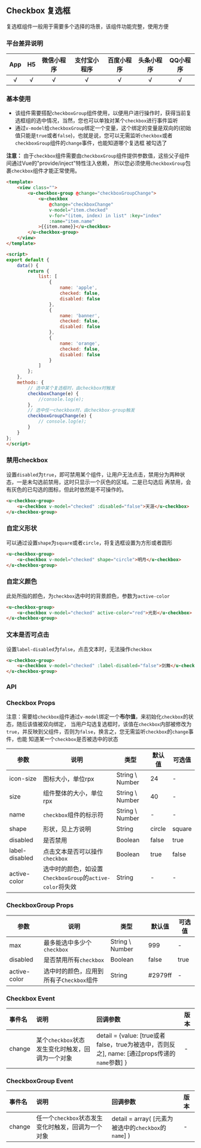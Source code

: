 ## Checkbox 复选框

<demo-model url="/pages/componentsB/checkbox/index"></demo-model>


复选框组件一般用于需要多个选择的场景，该组件功能完整，使用方便

### 平台差异说明

|App|H5|微信小程序|支付宝小程序|百度小程序|头条小程序|QQ小程序|
|:-:|:-:|:-:|:-:|:-:|:-:|:-:|
|√|√|√|√|√|√|√|

### 基本使用

- 该组件需要搭配`checkboxGroup`组件使用，以便用户进行操作时，获得当前复选框组的选中情况，当然，您也可以单独对某个`checkbox`进行事件监听
- 通过`v-model`给`checkboxGroup`绑定一个变量，这个绑定的变量是双向的(初始值只能是`true`或者`false`)，也就是说，您可以无需监听`checkbox`或者`checkboxGroup`组件的`change`事件，也能知道哪个复选框
被勾选了

**注意：** 由于`checkbox`组件需要由`checkboxGroup`组件提供参数值，这些父子组件间通过Vue的"provide/inject"特性注入依赖，
所以您必须使用`checkboxGroup`包裹`checkbox`组件才能正常使用。


```html
<template>
	<view class="">
		<u-checkbox-group @change="checkboxGroupChange">
			<u-checkbox 
				@change="checkboxChange" 
				v-model="item.checked" 
				v-for="(item, index) in list" :key="index" 
				:name="item.name"
			>{{item.name}}</u-checkbox>
		</u-checkbox-group>
	</view>
</template>

<script>
export default {
	data() {
		return {
			list: [
				{
					name: 'apple',
					checked: false,
					disabled: false
				},
				{
					name: 'banner',
					checked: false,
					disabled: false
				},
				{
					name: 'orange',
					checked: false,
					disabled: false
				}
			]
		};
	},
	methods: {
		// 选中某个复选框时，由checkbox时触发
		checkboxChange(e) {
			//console.log(e);
		},
		// 选中任一checkbox时，由checkbox-group触发
		checkboxGroupChange(e) {
			// console.log(e);
		}
	}
};
</script>
```

### 禁用checkbox

设置`disabled`为`true`，即可禁用某个组件，让用户无法点击，禁用分为两种状态，一是未勾选前禁用，这时只显示一个灰色的区域。二是已勾选后
再禁用，会有灰色的已勾选的图标，但此时依然是不可操作的。

```html
<u-checkbox-group>
	<u-checkbox v-model="checked" :disabled="false">天涯</u-checkbox>
</u-checkbox-group>
```

### 自定义形状

可以通过设置`shape`为`square`或者`circle`，将复选框设置为方形或者圆形


```html
<u-checkbox-group>
	<u-checkbox v-model="checked" shape="circle">明月</u-checkbox>
</u-checkbox-group>
```


### 自定义颜色

此处所指的颜色，为`checkbox`选中时的背景颜色，参数为`active-color`


```html
<u-checkbox-group>
	<u-checkbox v-model="checked" active-color="red">光影</u-checkbox>
</u-checkbox-group>
```


### 文本是否可点击

设置`label-disabled`为`false`，点击文本时，无法操作`checkbox`



```html
<u-checkbox-group>
	<u-checkbox v-model="checked" :label-disabled="false">剑舞</u-checkbox>
</u-checkbox-group>
```


### API

### Checkbox Props

注意：需要给`checkbox`组件通过`v-model`绑定一个**布尔值**，来初始化`checkbox`的状态，随后该值被双向绑定，
当用户勾选复选框时，该值在`checkbox`内部被修改为`true`，并反映到父组件，否则为`false`，换言之，您无需监听`checkbox`的`change`事件，也能
知道某一个`checkbox`是否被选中的状态

| 参数          | 说明            | 类型            | 默认值             |  可选值   |
|-------------  |---------------- |---------------|------------------ |-------- |
| icon-size | 图标大小，单位rpx  | String \ Number | 24 | - |
| size | 组件整体的大小，单位rpx  | String \ Number | 40 | - |
| name | `checkbox`组件的标示符  | String \ Number | - | - |
| shape | 形状，见上方说明 | String  | circle | square |
| disabled | 是否禁用 | Boolean  | false | true |
| label-disabled | 点击文本是否可以操作`checkbox` | Boolean  | true | false |
| active-color | 选中时的颜色，如设置`CheckboxGroup`的`active-color`将失效 | String  | - | - |



### CheckboxGroup Props

| 参数          | 说明            | 类型            | 默认值             |  可选值   |
|-------------  |---------------- |---------------|------------------ |-------- |
| max | 最多能选中多少个`checkbox`  | String \ Number | 999 | - |
| disabled | 是否禁用所有`checkbox`  | Boolean | false | true |
| active-color | 选中时的颜色，应用到所有子`Checkbox`组件 | String  | #2979ff | - |


### Checkbox Event

|事件名|说明|回调参数|版本|
|:-|:-|:-|:-|
| change | 某个`checkbox`状态发生变化时触发，回调为一个对象 | detail = {value: [true或者false，true为被选中，否则反之], name: [通过props传递的`name`参数] } | - |


### CheckboxGroup Event

|事件名|说明|回调参数|版本|
|:-|:-|:-|:-|
| change | 任一个`checkbox`状态发生变化时触发，回调为一个对象 | detail = array( [元素为被选中的`checkbox`的`name`] ) | - |
